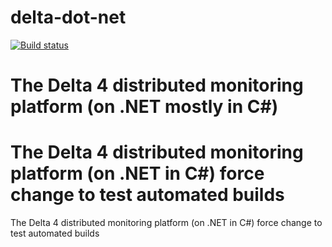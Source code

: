 # delta-dot-net
[![Build status](https://ci.appveyor.com/api/projects/status/xu2kc2ia6ikqrjlo/branch/master?svg=true)](https://ci.appveyor.com/project/datavail/delta-dot-net/branch/master)

The Delta 4 distributed monitoring platform (on .NET mostly in C#)
=======
The Delta 4 distributed monitoring platform (on .NET in C#)
force change to test automated builds
=======
The Delta 4 distributed monitoring platform (on .NET in C#)
force change to test automated builds

